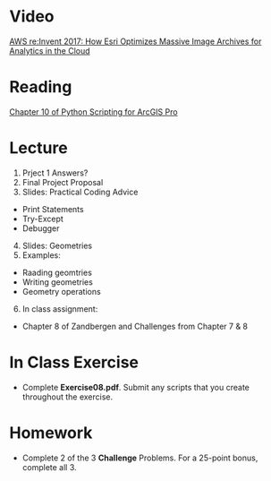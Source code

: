# Video
[AWS re:Invent 2017: How Esri Optimizes Massive Image Archives for Analytics in the Cloud](https://www.youtube.com/watch?reload=9&v=U486YxlDoeM)

# Reading
[Chapter 10 of Python Scripting for ArcGIS Pro](https://esripress.esri.com/display/index.cfm?fuseaction=display&websiteID=384&moduleID=0)

# Lecture
1. Prject 1 Answers?
2. Final Project Proposal
3. Slides: Practical Coding Advice
- Print Statements
- Try-Except
- Debugger
4. Slides: Geometries
5. Examples:
- Raading geomtries
- Writing geometries
- Geometry operations
6. In class assignment:
- Chapter 8 of Zandbergen and Challenges from Chapter 7 & 8
# In Class Exercise
- Complete **Exercise08.pdf**. Submit any scripts that you create throughout the exercise.
# Homework
- Complete 2 of the 3 **Challenge** Problems. For a 25-point bonus, complete all 3.
